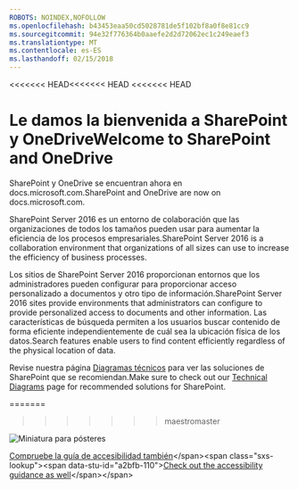 ```yaml
---
ROBOTS: NOINDEX,NOFOLLOW
ms.openlocfilehash: b43453eaa50cd5028781de5f102bf8a0f8e81cc9
ms.sourcegitcommit: 94e32f776364b0aaefe2d2d72062ec1c249eaef3
ms.translationtype: MT
ms.contentlocale: es-ES
ms.lasthandoff: 02/15/2018
---
```

<span data-ttu-id="a2bfb-101"><<<<<<< HEAD</span><span class="sxs-lookup"><span data-stu-id="a2bfb-101"><<<<<<< HEAD <<<<<<< HEAD</span></span>
# <a name="welcome-to-sharepoint-and-onedrive"></a><span data-ttu-id="a2bfb-102">Le damos la bienvenida a SharePoint y OneDrive</span><span class="sxs-lookup"><span data-stu-id="a2bfb-102">Welcome to SharePoint and OneDrive</span></span>

<span data-ttu-id="a2bfb-103">SharePoint y OneDrive se encuentran ahora en docs.microsoft.com.</span><span class="sxs-lookup"><span data-stu-id="a2bfb-103">SharePoint and OneDrive are now on docs.microsoft.com.</span></span> 

<span data-ttu-id="a2bfb-104">SharePoint Server 2016 es un entorno de colaboración que las organizaciones de todos los tamaños pueden usar para aumentar la eficiencia de los procesos empresariales.</span><span class="sxs-lookup"><span data-stu-id="a2bfb-104">SharePoint Server 2016 is a collaboration environment that organizations of all sizes can use to increase the efficiency of business processes.</span></span> 

<span data-ttu-id="a2bfb-105">Los sitios de SharePoint Server 2016 proporcionan entornos que los administradores pueden configurar para proporcionar acceso personalizado a documentos y otro tipo de información.</span><span class="sxs-lookup"><span data-stu-id="a2bfb-105">SharePoint Server 2016 sites provide environments that administrators can configure to provide personalized access to documents and other information.</span></span> <span data-ttu-id="a2bfb-106">Las características de búsqueda permiten a los usuarios buscar contenido de forma eficiente independientemente de cuál sea la ubicación física de los datos.</span><span class="sxs-lookup"><span data-stu-id="a2bfb-106">Search features enable users to find content efficiently regardless of the physical location of data.</span></span>

<span data-ttu-id="a2bfb-107">Revise nuestra página [Diagramas técnicos](https://technet.microsoft.com/library/cc263199(v=office.16).aspx) para ver las soluciones de SharePoint que se recomiendan.</span><span class="sxs-lookup"><span data-stu-id="a2bfb-107">Make sure to check out our [Technical Diagrams](https://technet.microsoft.com/library/cc263199(v=office.16).aspx) page for recommended solutions for SharePoint.</span></span>

=======
>>>>>>> <span data-ttu-id="a2bfb-108">maestro</span><span class="sxs-lookup"><span data-stu-id="a2bfb-108">master</span></span>

![Miniatura para pósteres](media/testfile.png)

<span data-ttu-id="a2bfb-110">[Compruebe la guía de accesibilidad también](https://technet.microsoft.com/library/mt790686(v=office.16).aspx)</span><span class="sxs-lookup"><span data-stu-id="a2bfb-110">[Check out the accessibility guidance as well](https://technet.microsoft.com/library/mt790686(v=office.16).aspx)</span></span>
